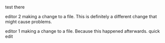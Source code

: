 test
there



editor 2 making a change to a file. This is definitely a different change that might cause problems.

editor 1 making a change to a file. Because this happened afterwards.
quick edit
